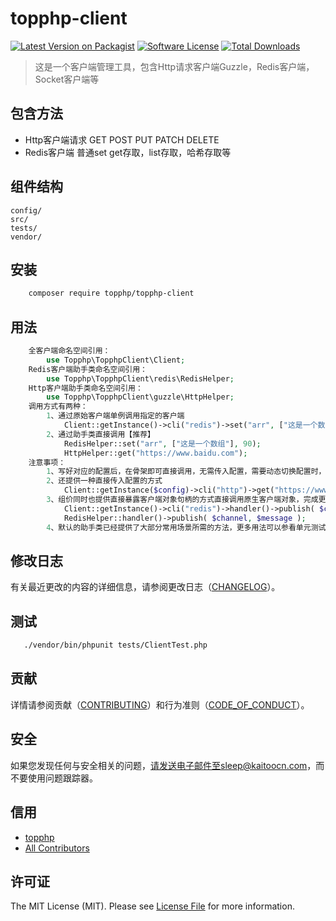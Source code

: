 # topphp-client

[![Latest Version on Packagist][ico-version]][link-packagist]
[![Software License][ico-license]](LICENSE.md)
[![Total Downloads][ico-downloads]][link-downloads]

>这是一个客户端管理工具，包含Http请求客户端Guzzle，Redis客户端，Socket客户端等

## 包含方法

 - Http客户端请求 GET POST PUT PATCH DELETE
 - Redis客户端 普通set get存取，list存取，哈希存取等

## 组件结构


```
config/     
src/     
tests/
vendor/
```


## 安装

``` bash
    composer require topphp/topphp-client
```

## 用法

```php
    全客户端命名空间引用：
        use Topphp\TopphpClient\Client;
    Redis客户端助手类命名空间引用：
        use Topphp\TopphpClient\redis\RedisHelper;
    Http客户端助手类命名空间引用：
        use Topphp\TopphpClient\guzzle\HttpHelper;
    调用方式有两种：
        1、通过原始客户端单例调用指定的客户端
            Client::getInstance()->cli("redis")->set("arr", ["这是一个数组"], 90);
        2、通过助手类直接调用【推荐】
            RedisHelper::set("arr", ["这是一个数组"], 90);
            HttpHelper::get("https://www.baidu.com");
    注意事项：
        1、写好对应的配置后，在骨架即可直接调用，无需传入配置，需要动态切换配置时，只需要通过骨架的config()方法动态修改即可。
        2、还提供一种直接传入配置的方式
            Client::getInstance($config)->cli("http")->get("https://www.baidu.com");
        3、组价同时也提供直接暴露客户端对象句柄的方式直接调用原生客户端对象，完成更多高级操作
            Client::getInstance()->cli("redis")->handler()->publish( $channel, $message );
            RedisHelper::handler()->publish( $channel, $message );
        4、默认的助手类已经提供了大部分常用场景所需的方法，更多用法可以参看单元测试文件和对应的官方文档
```

## 修改日志

有关最近更改的内容的详细信息，请参阅更改日志（[CHANGELOG](CHANGELOG.md)）。

## 测试

``` bash
   ./vendor/bin/phpunit tests/ClientTest.php
```

## 贡献

详情请参阅贡献（[CONTRIBUTING](CONTRIBUTING.md)）和行为准则（[CODE_OF_CONDUCT](CODE_OF_CONDUCT.md)）。


## 安全

如果您发现任何与安全相关的问题，请发送电子邮件至sleep@kaitoocn.com，而不要使用问题跟踪器。

## 信用

- [topphp][link-author]
- [All Contributors][link-contributors]

## 许可证

The MIT License (MIT). Please see [License File](LICENSE.md) for more information.

[ico-version]: https://img.shields.io/packagist/v/topphp/component-builder.svg?style=flat-square
[ico-license]: https://img.shields.io/badge/license-MIT-brightgreen.svg?style=flat-square
[ico-travis]: https://img.shields.io/travis/topphp/component-builder/master.svg?style=flat-square
[ico-scrutinizer]: https://img.shields.io/scrutinizer/coverage/g/topphp/component-builder.svg?style=flat-square
[ico-code-quality]: https://img.shields.io/scrutinizer/g/topphp/component-builder.svg?style=flat-square
[ico-downloads]: https://img.shields.io/packagist/dt/topphp/component-builder.svg?style=flat-square

[link-packagist]: https://packagist.org/packages/topphp/component-builder
[link-travis]: https://travis-ci.org/topphp/component-builder
[link-scrutinizer]: https://scrutinizer-ci.com/g/topphp/component-builder/code-structure
[link-code-quality]: https://scrutinizer-ci.com/g/topphp/component-builder
[link-downloads]: https://packagist.org/packages/topphp/component-builder
[link-author]: https://github.com/topphp
[link-contributors]: ../../contributors
